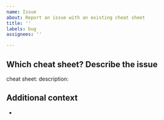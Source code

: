 ```yaml
---
name: Issue
about: Report an issue with an existing cheat sheet
title: ''
labels: bug
assignees: ''

---
```


## Which cheat sheet? Describe the issue

cheat sheet:
description:

## Additional context

-
